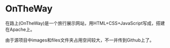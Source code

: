 OnTheWay
========

在路上(OnTheWay)是一个旅行展示网站，用HTML+CSS+JavaScript写成，搭建在Apache上。

由于源项目中images和files文件夹占用空间较大，不一并传到Github上了。
